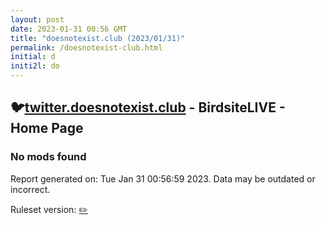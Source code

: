 ```yaml
---
layout: post
date: 2023-01-31 00:56 GMT
title: "doesnotexist.club (2023/01/31)"
permalink: /doesnotexist-club.html
initial: d
initi2l: do
---
```


## 🐦[twitter.doesnotexist.club](https://twitter.doesnotexist.club) - BirdsiteLIVE - Home Page

### No mods found

Report generated on: Tue Jan 31 00:56:59 2023. Data may be outdated or incorrect.

Ruleset version: [✏️](/version-pencil)
